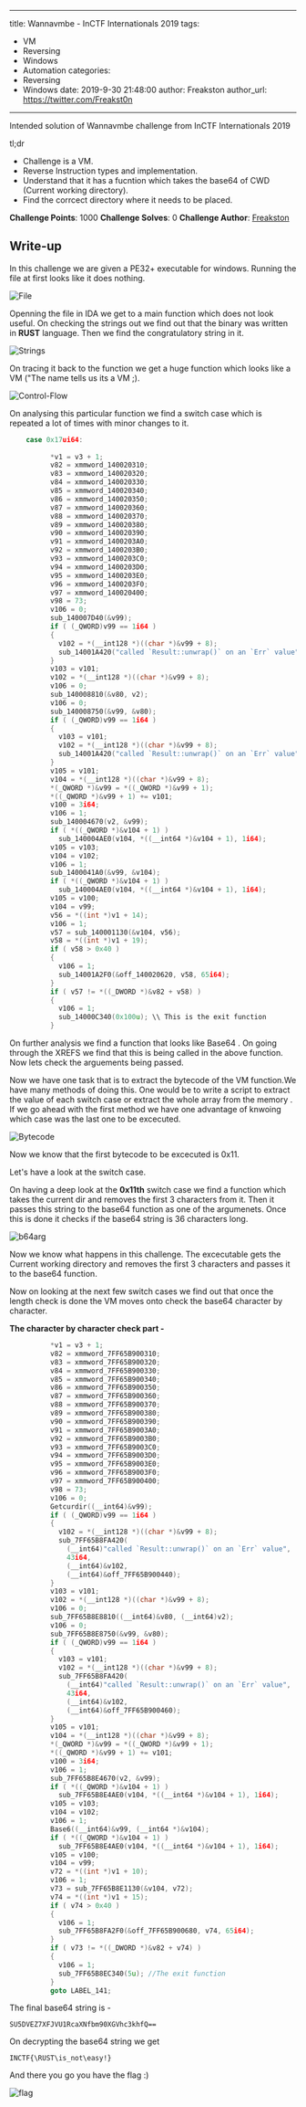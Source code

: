 
---
title: Wannavmbe - InCTF Internationals 2019
tags:
  - VM 
  - Reversing 
  - Windows
  - Automation
categories:
  - Reversing 
  - Windows
date: 2019-9-30 21:48:00 
author: Freakston 
author_url: https://twitter.com/Freakst0n
---

 Intended solution of Wannavmbe challenge from InCTF Internationals 2019

tl;dr 
- Challenge is a VM.
- Reverse Instruction types and implementation.
- Understand that it has a fucntion which takes the base64 of CWD (Current working directory).
- Find the corrcect directory where it needs to be placed.

<!--more-->

**Challenge Points**: 1000 
**Challenge Solves**: 0
**Challenge Author**: [Freakston](https://twitter.com/Freakst0n)


## Write-up 

In this challenge we are given a PE32+ executable for windows. Running the file at first looks like it does nothing.

![File](File.PNG)
 
Openning the file in IDA we get to a main function which does not look useful. On checking the strings out we find out that the binary was written in **RUST** language. Then we find the congratulatory string in it.

![Strings](Strings.PNG)
 
On tracing it back to the function we get a huge function which looks like a VM ("The name tells us its a VM ;).

![Control-Flow](Control-flow.PNG)

On analysing this particular function we find a switch case which is repeated a lot of times with minor changes to it.

```c
    case 0x17ui64:
          
          *v1 = v3 + 1;
          v82 = xmmword_140020310;
          v83 = xmmword_140020320;
          v84 = xmmword_140020330;
          v85 = xmmword_140020340;
          v86 = xmmword_140020350;
          v87 = xmmword_140020360;
          v88 = xmmword_140020370;
          v89 = xmmword_140020380;
          v90 = xmmword_140020390;
          v91 = xmmword_1400203A0;
          v92 = xmmword_1400203B0;
          v93 = xmmword_1400203C0;
          v94 = xmmword_1400203D0;
          v95 = xmmword_1400203E0;
          v96 = xmmword_1400203F0;
          v97 = xmmword_140020400;
          v98 = 73;
          v106 = 0;
          sub_140007D40(&v99);
          if ( (_QWORD)v99 == 1i64 )
          {
            v102 = *(__int128 *)((char *)&v99 + 8);
            sub_14001A420("called `Result::unwrap()` on an `Err` value", 43i64, &v102, &off_140020440);
          }
          v103 = v101;
          v102 = *(__int128 *)((char *)&v99 + 8);
          v106 = 0;
          sub_140008810(&v80, v2);
          v106 = 0;
          sub_140008750(&v99, &v80);
          if ( (_QWORD)v99 == 1i64 )
          {
            v103 = v101;
            v102 = *(__int128 *)((char *)&v99 + 8);
            sub_14001A420("called `Result::unwrap()` on an `Err` value", 43i64, &v102, &off_140020460);
          }
          v105 = v101;
          v104 = *(__int128 *)((char *)&v99 + 8);
          *(_QWORD *)&v99 = *((_QWORD *)&v99 + 1);
          *((_QWORD *)&v99 + 1) += v101;
          v100 = 3i64;
          v106 = 1;
          sub_140004670(v2, &v99);
          if ( *((_QWORD *)&v104 + 1) )
            sub_140004AE0(v104, *((__int64 *)&v104 + 1), 1i64);
          v105 = v103;
          v104 = v102;
          v106 = 1;
          sub_1400041A0(&v99, &v104);
          if ( *((_QWORD *)&v104 + 1) )
            sub_140004AE0(v104, *((__int64 *)&v104 + 1), 1i64);
          v105 = v100;
          v104 = v99;
          v56 = *((int *)v1 + 14);
          v106 = 1;
          v57 = sub_140001130(&v104, v56);
          v58 = *((int *)v1 + 19);
          if ( v58 > 0x40 )
          {
            v106 = 1;
            sub_14001A2F0(&off_140020620, v58, 65i64);
          }
          if ( v57 != *((_DWORD *)&v82 + v58) )
          {
            v106 = 1;
            sub_14000C340(0x100u); \\ This is the exit function
          }
```

On further analysis we find a function that looks like Base64 . On going through the XREFS we find that this is being called in the above function. Now lets check the arguements being passed.

Now we have one task that is to extract the bytecode of the VM function.We have many methods of doing this. One would be to write a script to extract the value of each switch case or extract the whole array from the memory . If we go ahead with the first method we have one advantage of knwoing which case was the last one to be excecuted.

![Bytecode](Bytecode.PNG)

Now we know that the first bytecode to be excecuted is 0x11.

Let's have a look at the switch case.

On having a deep look at the **0x11th** switch case we find a function which takes the current dir and removes the first 3 characters from it. Then it passes this string to the base64 function as one of the argumenets. Once this is done it checks if the base64 string is 36 characters long.

![b64arg](b64arg.PNG)

Now we know what happens in this challenge. The excecutable gets the Current working directory and removes the first 3 characters and passes it to the base64 function.

Now on looking at the next few switch cases we find out that once the length check is done the VM moves onto check the base64 character by character.

**The character by character check part -**

```c
          *v1 = v3 + 1;
          v82 = xmmword_7FF65B900310;
          v83 = xmmword_7FF65B900320;
          v84 = xmmword_7FF65B900330;
          v85 = xmmword_7FF65B900340;
          v86 = xmmword_7FF65B900350;
          v87 = xmmword_7FF65B900360;
          v88 = xmmword_7FF65B900370;
          v89 = xmmword_7FF65B900380;
          v90 = xmmword_7FF65B900390;
          v91 = xmmword_7FF65B9003A0;
          v92 = xmmword_7FF65B9003B0;
          v93 = xmmword_7FF65B9003C0;
          v94 = xmmword_7FF65B9003D0;
          v95 = xmmword_7FF65B9003E0;
          v96 = xmmword_7FF65B9003F0;
          v97 = xmmword_7FF65B900400;
          v98 = 73;
          v106 = 0;
          Getcurdir((__int64)&v99);
          if ( (_QWORD)v99 == 1i64 )
          {
            v102 = *(__int128 *)((char *)&v99 + 8);
            sub_7FF65B8FA420(
              (__int64)"called `Result::unwrap()` on an `Err` value",
              43i64,
              (__int64)&v102,
              (__int64)&off_7FF65B900440);
          }
          v103 = v101;
          v102 = *(__int128 *)((char *)&v99 + 8);
          v106 = 0;
          sub_7FF65B8E8810((__int64)&v80, (__int64)v2);
          v106 = 0;
          sub_7FF65B8E8750(&v99, &v80);
          if ( (_QWORD)v99 == 1i64 )
          {
            v103 = v101;
            v102 = *(__int128 *)((char *)&v99 + 8);
            sub_7FF65B8FA420(
              (__int64)"called `Result::unwrap()` on an `Err` value",
              43i64,
              (__int64)&v102,
              (__int64)&off_7FF65B900460);
          }
          v105 = v101;
          v104 = *(__int128 *)((char *)&v99 + 8);
          *(_QWORD *)&v99 = *((_QWORD *)&v99 + 1);
          *((_QWORD *)&v99 + 1) += v101;
          v100 = 3i64;
          v106 = 1;
          sub_7FF65B8E4670(v2, &v99);
          if ( *((_QWORD *)&v104 + 1) )
            sub_7FF65B8E4AE0(v104, *((__int64 *)&v104 + 1), 1i64);
          v105 = v103;
          v104 = v102;
          v106 = 1;
          Base6((__int64)&v99, (__int64 *)&v104);
          if ( *((_QWORD *)&v104 + 1) )
            sub_7FF65B8E4AE0(v104, *((__int64 *)&v104 + 1), 1i64);
          v105 = v100;
          v104 = v99;
          v72 = *((int *)v1 + 10);
          v106 = 1;
          v73 = sub_7FF65B8E1130(&v104, v72);
          v74 = *((int *)v1 + 15);
          if ( v74 > 0x40 )
          {
            v106 = 1;
            sub_7FF65B8FA2F0(&off_7FF65B900680, v74, 65i64);
          }
          if ( v73 != *((_DWORD *)&v82 + v74) )
          {
            v106 = 1;
            sub_7FF65B8EC340(5u); //The exit function
          }
          goto LABEL_141;

```

The final base64 string is -
```
SU5DVEZ7XFJVU1RcaXNfbm90XGVhc3khfQ==
```

On decrypting the base64 string we get
```
INCTF{\RUST\is_not\easy!}
```

And there you go you have the flag :)

![flag](flag.PNG)






